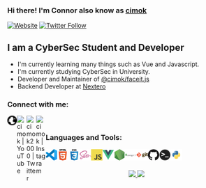 ### Hi there! I'm Connor also know as [cimok][website]

[![Website](https://img.shields.io/website?label=cimok.co.uk&style=for-the-badge&url=https%3A%2F%2Fcimok.co.uk)](https://cimok.co.uk)
[![Twitter Follow](https://img.shields.io/twitter/follow/cimok2000?color=1DA1F2&logo=twitter&style=for-the-badge)](https://twitter.com/intent/follow?original_referer=https%3A%2F%2Fgithub.com%2Fcimok2000&screen_name=cimok2000)

## I am a CyberSec Student and Developer

- I'm currently learning many things such as Vue and Javascript.
- I'm currently studying CyberSec in University.
- Developer and Maintainer of [@cimok/faceit.js](https://github.com/cimok2000/faceit.js)
- Backend Developer at [Nextero](https://github.com/Nextero)

### Connect with me:

[<img align="left" alt="cimok.co.uk" width="22px" src="https://raw.githubusercontent.com/iconic/open-iconic/master/svg/globe.svg" />][website]
[<img align="left" alt="cimok | YouTube" width="22px" src="https://cdn.jsdelivr.net/npm/simple-icons@v3/icons/youtube.svg" />][youtube]
[<img align="left" alt="cimok2000 | Twitter" width="22px" src="https://cdn.jsdelivr.net/npm/simple-icons@v3/icons/twitter.svg" />][twitter]
[<img align="left" alt="cimok | Instagram" width="22px" src="https://cdn.jsdelivr.net/npm/simple-icons@v3/icons/instagram.svg" />][instagram]

<br />

### Languages and Tools:

<img align="left" alt="Visual Studio Code" width="26px" src="https://raw.githubusercontent.com/github/explore/80688e429a7d4ef2fca1e82350fe8e3517d3494d/topics/visual-studio-code/visual-studio-code.png" />
<img align="left" alt="HTML5" width="26px" src="https://raw.githubusercontent.com/github/explore/80688e429a7d4ef2fca1e82350fe8e3517d3494d/topics/html/html.png" />
<img align="left" alt="CSS3" width="26px" src="https://raw.githubusercontent.com/github/explore/80688e429a7d4ef2fca1e82350fe8e3517d3494d/topics/css/css.png" />
<img align="left" alt="Sass" width="26px" src="https://raw.githubusercontent.com/github/explore/80688e429a7d4ef2fca1e82350fe8e3517d3494d/topics/sass/sass.png" />
<img align="left" alt="JavaScript" width="26px" src="https://raw.githubusercontent.com/github/explore/80688e429a7d4ef2fca1e82350fe8e3517d3494d/topics/javascript/javascript.png" />
<img align="left" alt="Vue" width="26px" src="https://raw.githubusercontent.com/github/explore/80688e429a7d4ef2fca1e82350fe8e3517d3494d/topics/vue/vue.png" />
<img align="left" alt="Node.js" width="26px" src="https://raw.githubusercontent.com/github/explore/80688e429a7d4ef2fca1e82350fe8e3517d3494d/topics/nodejs/nodejs.png" />
<img align="left" alt="MongoDB" width="26px" src="https://raw.githubusercontent.com/github/explore/80688e429a7d4ef2fca1e82350fe8e3517d3494d/topics/mongodb/mongodb.png" />
<img align="left" alt="Git" width="26px" src="https://raw.githubusercontent.com/github/explore/80688e429a7d4ef2fca1e82350fe8e3517d3494d/topics/git/git.png" />
<img align="left" alt="GitHub" width="26px" src="https://raw.githubusercontent.com/github/explore/78df643247d429f6cc873026c0622819ad797942/topics/github/github.png" />
<img align="left" alt="Terminal" width="26px" src="https://raw.githubusercontent.com/github/explore/80688e429a7d4ef2fca1e82350fe8e3517d3494d/topics/terminal/terminal.png" />
<img align="left" alt="Python" width="26px" src="https://raw.githubusercontent.com/github/explore/80688e429a7d4ef2fca1e82350fe8e3517d3494d/topics/python/python.png" />

<br />
<br />

<p align="center">
  <a href="https://github.com/anuraghazra/github-readme-stats">
    <img src="https://github-readme-stats.vercel.app/api?username=cimok2000&count_private=true&show_icons=true&include_all_commits=true&hide_border=true&count_private=true&theme=radical&bg_color=0d1117">
  </a>
  <a href="https://github.com/anuraghazra/github-readme-stats">
    <img src="https://github-readme-stats.vercel.app/api/top-langs/?username=cimok2000&layout=compact&hide_border=true&theme=radical&bg_color=0d1117">
  </a>
</p>

[website]: https://cimok.co.uk
[youtube]: https://www.youtube.com/channel/UCE28SIvmo91GlHGJwdQsxKA
[twitter]: https://twitter.com/cimok2000
[instagram]: https://www.instagram.com/cimok2000/
